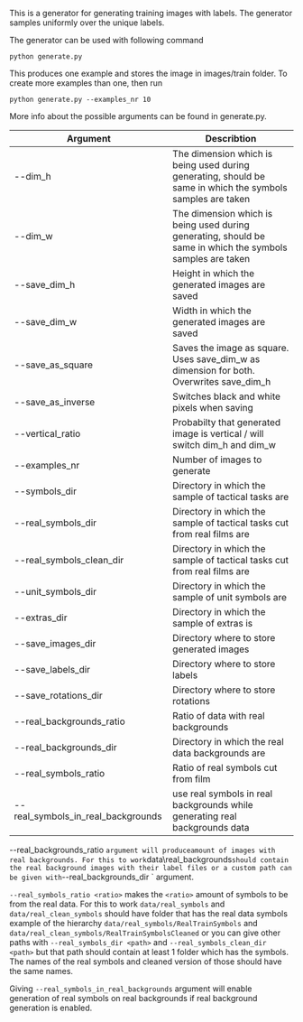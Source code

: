 This is a generator for generating training images with labels. The generator samples uniformly over the unique labels.

The generator can be used with following command
```
python generate.py
```
This produces one example and stores the image in images/train folder. To create more examples than one, then run
```
python generate.py --examples_nr 10
```
More info about the possible arguments can be found in generate.py.

| Argument  | Describtion |
| ------------- | ------------- |
| --dim_h  | The dimension which is being used during generating, should be same in which the symbols samples are taken  |
| --dim_w | The dimension which is being used during generating, should be same in which the symbols samples are taken |
| --save_dim_h | Height in which the generated images are saved |
| --save_dim_w | Width in which the generated images are saved |
| --save_as_square | Saves the image as square. Uses save_dim_w as dimension for both. Overwrites save_dim_h |
| --save_as_inverse | Switches black and white pixels when saving |
| --vertical_ratio | Probabilty that generated image is vertical / will switch dim_h and dim_w |
| --examples_nr | Number of images to generate |
| --symbols_dir | Directory in which the sample of tactical tasks are |
| --real_symbols_dir | Directory in which the sample of tactical tasks cut from real films are |
| --real_symbols_clean_dir | Directory in which the sample of tactical tasks cut from real films are |
| --unit_symbols_dir | Directory in which the sample of unit symbols are |
| --extras_dir | Directory in which the sample of extras is |
| --save_images_dir | Directory where to store generated images |
| --save_labels_dir | Directory where to store labels |
| --save_rotations_dir | Directory where to store rotations |
| --real_backgrounds_ratio | Ratio of data with real backgrounds |
| --real_backgrounds_dir | Directory in which the real data backgrounds are |
| --real_symbols_ratio | Ratio of real symbols cut from film |
| --real_symbols_in_real_backgrounds | use real symbols in real backgrounds while generating real backgrounds data |

--real_backgrounds_ratio <ratio>` argument will produce `<ratio>` amount of images with real backgrounds. For this to work `data\real_backgrounds` should contain the real background images with their label files or a custom path can be given with `--real_backgrounds_dir <path>` argument.

`--real_symbols_ratio <ratio>` makes the `<ratio>` amount of symbols to be from the real data. For this to work `data/real_symbols` and `data/real_clean_symbols` should have folder that has the real data symbols example of the hierarchy `data/real_symbols/RealTrainSymbols` and `data/real_clean_symbols/RealTrainSymbolsCleaned` or you can give other paths with `--real_symbols_dir <path>` and  `--real_symbols_clean_dir <path>` but that path should contain at least 1 folder which has the symbols. The names of the real symbols and cleaned version of those should have the same names.

Giving `--real_symbols_in_real_backgrounds` argument will enable generation of real symbols on real backgrounds if real background generation is enabled.
